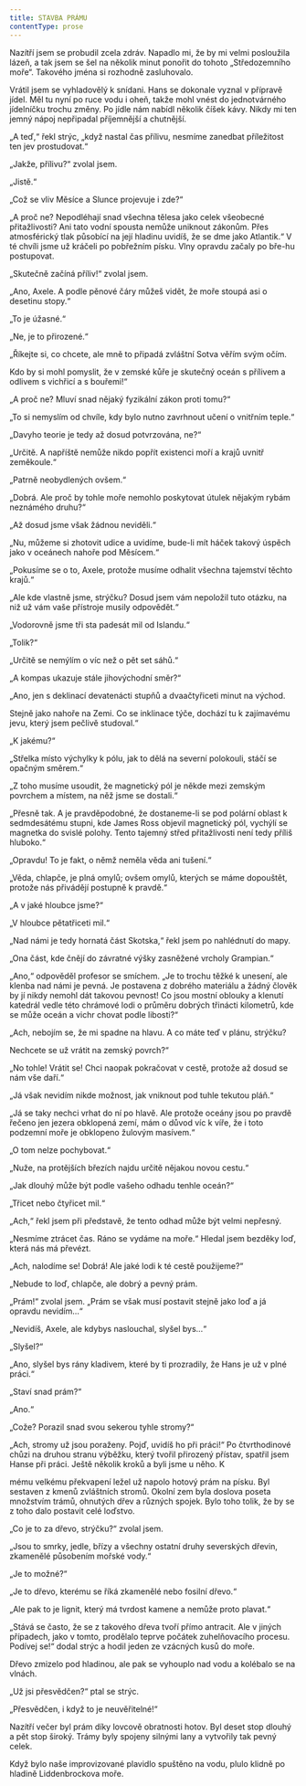 ```yaml
---
title: STAVBA PRÁMU
contentType: prose
---
```


Nazítří jsem se probudil zcela zdráv. Napadlo mi, že by mi velmi posloužila lázeň, a tak jsem se šel na několik minut ponořit do tohoto „Středozemního moře“. Takového jména si rozhodně zasluhovalo.

Vrátil jsem se vyhladovělý k snídani. Hans se dokonale vyznal v přípravě jídel. Měl tu nyní po ruce vodu i oheň, takže mohl vnést do jednotvárného jídelníčku trochu změny. Po jídle nám nabídl několik číšek kávy. Nikdy mi ten jemný nápoj nepřipadal příjemnější a chutnější.

„A teď,“ řekl strýc, „když nastal čas přílivu, nesmíme zanedbat příležitost ten jev prostudovat.“

„Jakže, přílivu?“ zvolal jsem.

„Jistě.“

„Což se vliv Měsíce a Slunce projevuje i zde?“

„A proč ne? Nepodléhají snad všechna tělesa jako celek všeobecné přitažlivosti? Ani tato vodní spousta nemůže uniknout zákonům. Přes atmosférický tlak působící na její hladinu uvidíš, že se dme jako Atlantik.“ V té chvíli jsme už kráčeli po pobřežním písku. Vlny opravdu začaly po bře-hu postupovat.

„Skutečně začíná příliv!“ zvolal jsem.

„Ano, Axele. A podle pěnové čáry můžeš vidět, že moře stoupá asi o desetinu stopy.“

„To je úžasné.“

„Ne, je to přirozené.“

„Říkejte si, co chcete, ale mně to připadá zvláštní Sotva věřím svým očím.

Kdo by si mohl pomyslit, že v zemské kůře je skutečný oceán s přílivem a odlivem s vichřicí a s bouřemi!“

„A proč ne? Mluví snad nějaký fyzikální zákon proti tomu?“

„To si nemyslím od chvíle, kdy bylo nutno zavrhnout učení o vnitřním teple.“

„Davyho teorie je tedy až dosud potvrzována, ne?“

„Určitě. A napříště nemůže nikdo popřít existenci moří a krajů uvnitř zeměkoule.“

„Patrně neobydlených ovšem.“

„Dobrá. Ale proč by tohle moře nemohlo poskytovat útulek nějakým rybám neznámého druhu?“

„Až dosud jsme však žádnou neviděli.“

„Nu, můžeme si zhotovit udice a uvidíme, bude-li mít háček takový úspěch jako v oceánech nahoře pod Měsícem.“

„Pokusíme se o to, Axele, protože musíme odhalit všechna tajemství těchto krajů.“

„Ale kde vlastně jsme, strýčku? Dosud jsem vám nepoložil tuto otázku, na niž už vám vaše přístroje musily odpovědět.“

„Vodorovně jsme tři sta padesát mil od Islandu.“

„Tolik?“

„Určitě se nemýlím o víc než o pět set sáhů.“

„A kompas ukazuje stále jihovýchodní směr?“

„Ano, jen s deklinací devatenácti stupňů a dvaačtyřiceti minut na východ.

Stejně jako nahoře na Zemi. Co se inklinace týče, dochází tu k zajímavému jevu, který jsem pečlivě studoval.“

„K jakému?“

„Střelka místo výchylky k pólu, jak to dělá na severní polokouli, stáčí se opačným směrem.“

„Z toho musíme usoudit, že magnetický pól je někde mezi zemským povrchem a místem, na něž jsme se dostali.“

„Přesně tak. A je pravděpodobné, že dostaneme-li se pod polární oblast k sedmdesátému stupni, kde James Ross objevil magnetický pól, vychýlí se magnetka do svislé polohy. Tento tajemný střed přitažlivosti není tedy příliš hluboko.“

„Opravdu! To je fakt, o němž neměla věda ani tušení.“

„Věda, chlapče, je plná omylů; ovšem omylů, kterých se máme dopouštět, protože nás přivádějí postupně k pravdě.“

„A v jaké hloubce jsme?“

„V hloubce pětatřiceti mil.“

„Nad námi je tedy hornatá část Skotska,“ řekl jsem po nahlédnutí do mapy.

„Ona část, kde čnějí do závratné výšky zasněžené vrcholy Grampian.“

„Ano,“ odpověděl profesor se smíchem. „Je to trochu těžké k unesení, ale klenba nad námi je pevná. Je postavena z dobrého materiálu a žádný člověk by jí nikdy nemohl dát takovou pevnost! Co jsou mostní oblouky a klenutí katedrál vedle této chrámové lodi o průměru dobrých třinácti kilometrů, kde se může oceán a vichr chovat podle libosti?“

„Ach, nebojím se, že mi spadne na hlavu. A co máte teď v plánu, strýčku?

Nechcete se už vrátit na zemský povrch?“

„No tohle! Vrátit se! Chci naopak pokračovat v cestě, protože až dosud se nám vše daří.“

„Já však nevidím nikde možnost, jak vniknout pod tuhle tekutou pláň.“

„Já se taky nechci vrhat do ní po hlavě. Ale protože oceány jsou po pravdě řečeno jen jezera obklopená zemí, mám o důvod víc k víře, že i toto podzemní moře je obklopeno žulovým masívem.“

„O tom nelze pochybovat.“

„Nuže, na protějších březích najdu určitě nějakou novou cestu.“

„Jak dlouhý může být podle vašeho odhadu tenhle oceán?“

„Třicet nebo čtyřicet mil.“

„Ach,“ řekl jsem při představě, že tento odhad může být velmi nepřesný.

„Nesmíme ztrácet čas. Ráno se vydáme na moře.“ Hledal jsem bezděky loď, která nás má převézt.

„Ach, nalodíme se! Dobrá! Ale jaké lodi k té cestě použijeme?“

„Nebude to loď, chlapče, ale dobrý a pevný prám.

„Prám!“ zvolal jsem. „Prám se však musí postavit stejně jako loď a já opravdu nevidím…“

„Nevidíš, Axele, ale kdybys naslouchal, slyšel bys…“

„Slyšel?“

„Ano, slyšel bys rány kladivem, které by ti prozradily, že Hans je už v plné práci.“

„Staví snad prám?“

„Ano.“

„Cože? Porazil snad svou sekerou tyhle stromy?“

„Ach, stromy už jsou poraženy. Pojď, uvidíš ho při práci!“ Po čtvrthodinové chůzi na druhou stranu výběžku, který tvořil přirozený přístav, spatřil jsem Hanse při práci. Ještě několik kroků a byli jsme u něho. K

mému velkému překvapení ležel už napolo hotový prám na písku. Byl sestaven z kmenů zvláštních stromů. Okolní zem byla doslova poseta množstvím trámů, ohnutých dřev a různých spojek. Bylo toho tolik, že by se z toho dalo postavit celé loďstvo.

„Co je to za dřevo, strýčku?“ zvolal jsem.

„Jsou to smrky, jedle, břízy a všechny ostatní druhy severských dřevin, zkamenělé působením mořské vody.“

„Je to možné?“

„Je to dřevo, kterému se říká zkamenělé nebo fosilní dřevo.“

„Ale pak to je lignit, který má tvrdost kamene a nemůže proto plavat.“

„Stává se často, že se z takového dřeva tvoří přímo antracit. Ale v jiných případech, jako v tomto, prodělalo teprve počátek zuhelňovacího procesu. Podívej se!“ dodal strýc a hodil jeden ze vzácných kusů do moře.

Dřevo zmizelo pod hladinou, ale pak se vyhouplo nad vodu a kolébalo se na vlnách.

„Už jsi přesvědčen?“ ptal se strýc.

„Přesvědčen, i když to je neuvěřitelné!“

Nazítří večer byl prám díky lovcově obratnosti hotov. Byl deset stop dlouhý a pět stop široký. Trámy byly spojeny silnými lany a vytvořily tak pevný celek.

Když bylo naše improvizované plavidlo spuštěno na vodu, plulo klidně po hladině Liddenbrockova moře.
